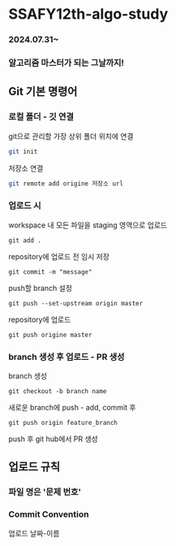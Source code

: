# SSAFY12th-algo-study
### 2024.07.31~
### 알고리즘 마스터가 되는 그날까지!
## Git 기본 명령어

### 로컬 폴더 - 깃 연결
git으로 관리할 가장 상위 폴더 위치에 연결
```bash
git init
```

저장소 연결
```bash
git remote add origine 저장소 url
```

### 업로드 시
workspace 내 모든 파일을 staging 영역으로 업로드
```
git add .
```

repository에 업로드 전 임시 저장
```
git commit -m "message"
```

push할 branch 설정
```
git push --set-upstream origin master
```

repository에 업로드
```
git push origine master
```

### branch 생성 후 업로드 - PR 생성
branch 생성
```
git checkout -b branch name
```

새로운 branch에 push - add, commit 후
```
git push origin feature_branch
```

push 후 git hub에서 PR 생성

## 업로드 규칙
### 파일 명은 '문제 번호'

### Commit Convention
업로드 날짜-이름
